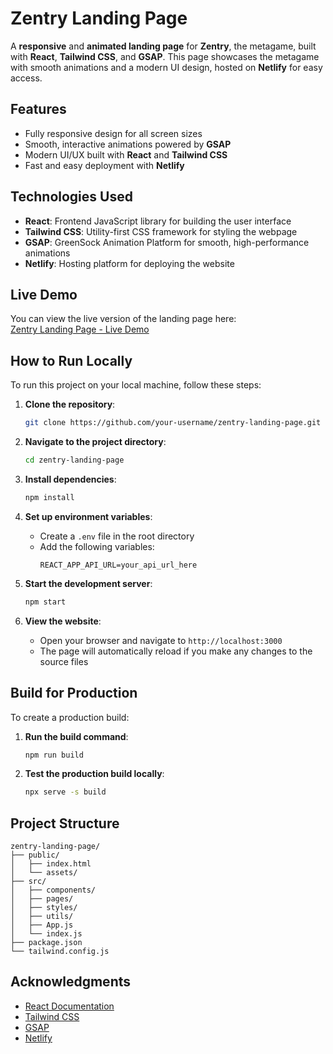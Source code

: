 # Zentry Landing Page

A **responsive** and **animated landing page** for **Zentry**, the metagame, built with **React**, **Tailwind CSS**, and **GSAP**. This page showcases the metagame with smooth animations and a modern UI design, hosted on **Netlify** for easy access.

## Features

- Fully responsive design for all screen sizes
- Smooth, interactive animations powered by **GSAP**
- Modern UI/UX built with **React** and **Tailwind CSS**
- Fast and easy deployment with **Netlify**

## Technologies Used

- **React**: Frontend JavaScript library for building the user interface
- **Tailwind CSS**: Utility-first CSS framework for styling the webpage
- **GSAP**: GreenSock Animation Platform for smooth, high-performance animations
- **Netlify**: Hosting platform for deploying the website

## Live Demo

You can view the live version of the landing page here:  
[Zentry Landing Page - Live Demo](https://679f1d27f6d5d8410b94c684--idyllic-cupcake-029134.netlify.app/)

## How to Run Locally

To run this project on your local machine, follow these steps:

1. **Clone the repository**:
   ```bash
   git clone https://github.com/your-username/zentry-landing-page.git
   ```

2. **Navigate to the project directory**:
   ```bash
   cd zentry-landing-page
   ```

3. **Install dependencies**:
   ```bash
   npm install
   ```

4. **Set up environment variables**:
   - Create a `.env` file in the root directory
   - Add the following variables:
     ```
     REACT_APP_API_URL=your_api_url_here
     ```

5. **Start the development server**:
   ```bash
   npm start
   ```

6. **View the website**:
   - Open your browser and navigate to `http://localhost:3000`
   - The page will automatically reload if you make any changes to the source files

## Build for Production

To create a production build:

1. **Run the build command**:
   ```bash
   npm run build
   ```

2. **Test the production build locally**:
   ```bash
   npx serve -s build
   ```

## Project Structure

```
zentry-landing-page/
├── public/
│   ├── index.html
│   └── assets/
├── src/
│   ├── components/
│   ├── pages/
│   ├── styles/
│   ├── utils/
│   ├── App.js
│   └── index.js
├── package.json
└── tailwind.config.js
```

## Acknowledgments

- [React Documentation](https://reactjs.org/)
- [Tailwind CSS](https://tailwindcss.com/)
- [GSAP](https://greensock.com/gsap/)
- [Netlify](https://www.netlify.com/)
